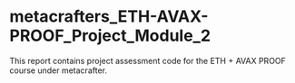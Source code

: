 # metacrafters_ETH-AVAX-PROOF_Project_Module_2
This report contains project assessment code for the ETH + AVAX PROOF course under metacrafter.
